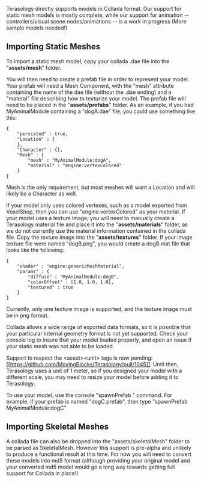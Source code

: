 Terasology directly supports models in Collada format.  Our support for static mesh models is mostly complete, while our support for animation -- controllers/visual scene nodes/animations -- is a work in progress (More sample models needed!)

## Importing Static Meshes
To import a static mesh model, copy your collada .dae file into the "**assets/mesh**" folder.

You will then need to create a prefab file in order to represent your model.  Your prefab will need a Mesh Component, with the "mesh" attribute containing the name of the dae file (without the .dae ending) and a "materal" file describing how to texturize your model.   The prefab file will need to be placed in the "**assets/prefabs**" folder.  As an example, if you had MyAnimalModule containing a "dogA.dae" file, you could use something like this:

```
{
    "persisted" : true,
    "Location" : {
    },
    "Character" : {},
    "Mesh" : {
        "mesh" : "MyAnimalModule:dogA",
        "material" : "engine:vertexColored"
    }
}
```

Mesh is the only requirement, but most meshes will want a Location and will likely be a Character as well.

If your model only uses colored vertexes, such as a model exported from VoxelShop, then you can use "engine:vertexColored" as your material.  If your model uses a texture image, you will need to manually create a Terasology material file and place it into the "**assets/materials**" folder, as we do not currently use the material information contained in the collada file.   Copy the texture image into the "**assets/textures**" folder.   If your image texture file were named "dogB.png", you would create a dogB.mat file that looks like the following:

```
{
    "shader" : "engine:genericMeshMaterial",
    "params" : {
        "diffuse" : "MyAnimalModule:dogB",
        "colorOffset" : [1.0, 1.0, 1.0],
        "textured" : true
    }
}
```

Currently, only one texture image is supported, and the texture image must be in png format.

Collada allows a wide range of exported data formats, so it is possible that your particular internal geometry format is not yet supported.  Check your console log to insure that your model loaded properly, and open an issue if your static mesh was not able to be loaded.

Support to respect the &lt;asset>&lt;unit> tags is now pending: [[https://github.com/MovingBlocks/Terasology/pull/1045]].   Until then, Terasology uses a unit of 1 meter, so if you designed your model with a different scale, you may need to resize your model before adding it to Terasology.

To use your model, use the console "spawnPrefab <prefab-name>" command.   For example, if your prefab is named "dogC.prefab", then type "spawnPrefab MyAnimalModule:dogC"

## Importing Skeletal Meshes
A collada file can also be dropped into the "assets/skeletalMesh" folder to be parsed as SkeletalMesh.  However this support is pre-alpha and unlikely to produce a functional result at this time.  For now you will need to convert these models into md5 format (although providing your original model and your converted md5 model would go a long way towards getting full support for Collada in place!)


